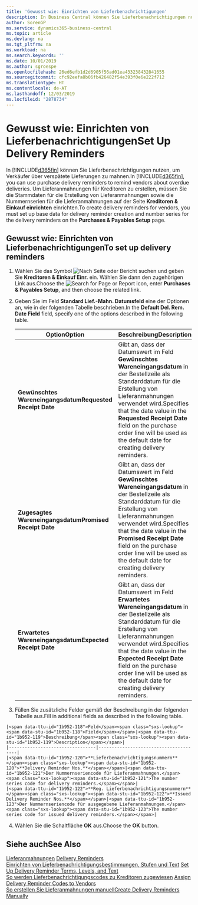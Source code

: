 ```yaml
---
title: 'Gewusst wie: Einrichten von Lieferbenachrichtigungen'
description: In Business Central können Sie Lieferbenachrichtigungen nutzen, um Verkäufer über verspätete Lieferungen zu mahnen.
author: SorenGP
ms.service: dynamics365-business-central
ms.topic: article
ms.devlang: na
ms.tgt_pltfrm: na
ms.workload: na
ms.search.keywords: ''
ms.date: 10/01/2019
ms.author: sgroespe
ms.openlocfilehash: 26ed6efb1d2d6905f56ad01ea433238432841655
ms.sourcegitcommit: cfc92eefa8b06fb426482f54e393f0e6e222f712
ms.translationtype: HT
ms.contentlocale: de-AT
ms.lasthandoff: 12/03/2019
ms.locfileid: "2878734"
---
```

# <a name="set-up-delivery-reminders"></a><span data-ttu-id="1b952-103">Gewusst wie: Einrichten von Lieferbenachrichtigungen</span><span class="sxs-lookup"><span data-stu-id="1b952-103">Set Up Delivery Reminders</span></span>
<span data-ttu-id="1b952-104">In [!INCLUDE[d365fin](../../includes/d365fin_md.md)] können Sie Lieferbenachrichtigungen nutzen, um Verkäufer über verspätete Lieferungen zu mahnen.</span><span class="sxs-lookup"><span data-stu-id="1b952-104">In [!INCLUDE[d365fin](../../includes/d365fin_md.md)], you can use purchase delivery reminders to remind vendors about overdue deliveries.</span></span> <span data-ttu-id="1b952-105">Um Lieferanmahnungen für Kreditoren zu erstellen, müssen Sie die Stammdaten für die Erstellung von Lieferanmahnungen sowie die Nummernserien für die Lieferanmahnungen auf der Seite **Kreditoren & Einkauf einrichten** einrichten.</span><span class="sxs-lookup"><span data-stu-id="1b952-105">To create delivery reminders for vendors, you must set up base data for delivery reminder creation and number series for the delivery reminders on the **Purchases & Payables Setup** page.</span></span>  

## <a name="to-set-up-delivery-reminders"></a><span data-ttu-id="1b952-106">Gewusst wie: Einrichten von Lieferbenachrichtigungen</span><span class="sxs-lookup"><span data-stu-id="1b952-106">To set up delivery reminders</span></span>  

1.  <span data-ttu-id="1b952-107">Wählen Sie das Symbol ![Nach Seite oder Bericht suchen](../../media/ui-search/search_small.png "Suche nach Seiten- oder Berichtssymbolen") und geben Sie **Kreditoren & Einkauf Einr.** ein. Wählen Sie dann den zugehörigen Link aus.</span><span class="sxs-lookup"><span data-stu-id="1b952-107">Choose the ![Search for Page or Report](../../media/ui-search/search_small.png "Search for Page or Report icon") icon, enter **Purchases & Payables Setup**, and then choose the related link.</span></span>  
2.  <span data-ttu-id="1b952-108">Geben Sie im Feld **Standard Lief.-Mahn. Datumsfeld** eine der Optionen an, wie in der folgenden Tabelle beschrieben.</span><span class="sxs-lookup"><span data-stu-id="1b952-108">In the **Default Del. Rem. Date Field** field, specify one of the options described in the following table.</span></span>  

    |<span data-ttu-id="1b952-109">Option</span><span class="sxs-lookup"><span data-stu-id="1b952-109">Option</span></span>|<span data-ttu-id="1b952-110">Beschreibung</span><span class="sxs-lookup"><span data-stu-id="1b952-110">Description</span></span>|  
    |----------------------------------|---------------------------------------|  
    |<span data-ttu-id="1b952-111">**Gewünschtes Wareneingangsdatum**</span><span class="sxs-lookup"><span data-stu-id="1b952-111">**Requested Receipt Date**</span></span>|<span data-ttu-id="1b952-112">Gibt an, dass der Datumswert im Feld **Gewünschtes Wareneingangsdatum** in der Bestellzeile als Standarddatum für die Erstellung von Lieferanmahnungen verwendet wird.</span><span class="sxs-lookup"><span data-stu-id="1b952-112">Specifies that the date value in the **Requested Receipt Date** field on the purchase order line will be used as the default date for creating delivery reminders.</span></span>|  
    |<span data-ttu-id="1b952-113">**Zugesagtes Wareneingangsdatum**</span><span class="sxs-lookup"><span data-stu-id="1b952-113">**Promised Receipt Date**</span></span>|<span data-ttu-id="1b952-114">Gibt an, dass der Datumswert im Feld **Gewünschtes Wareneingangsdatum** in der Bestellzeile als Standarddatum für die Erstellung von Lieferanmahnungen verwendet wird.</span><span class="sxs-lookup"><span data-stu-id="1b952-114">Specifies that the date value in the **Promised Receipt Date** field on the purchase order line will be used as the default date for creating delivery reminders.</span></span>|  
    |<span data-ttu-id="1b952-115">**Erwartetes Wareneingangsdatum**</span><span class="sxs-lookup"><span data-stu-id="1b952-115">**Expected Receipt Date**</span></span>|<span data-ttu-id="1b952-116">Gibt an, dass der Datumswert im Feld **Erwartetes Wareneingangsdatum** in der Bestellzeile als Standarddatum für die Erstellung von Lieferanmahnungen verwendet wird.</span><span class="sxs-lookup"><span data-stu-id="1b952-116">Specifies that the date value in the **Expected Receipt Date** field on the purchase order line will be used as the default date for creating delivery reminders.</span></span>|  

3.   <span data-ttu-id="1b952-117">Füllen Sie zusätzliche Felder gemäß der Beschreibung in der folgenden Tabelle aus.</span><span class="sxs-lookup"><span data-stu-id="1b952-117">Fill in additional fields as described in the following table.</span></span>  

    |<span data-ttu-id="1b952-118">Feld</span><span class="sxs-lookup"><span data-stu-id="1b952-118">Field</span></span>|<span data-ttu-id="1b952-119">Beschreibung</span><span class="sxs-lookup"><span data-stu-id="1b952-119">Description</span></span>|  
    |---------------------------------|---------------------------------------|  
    |<span data-ttu-id="1b952-120">**Lieferbenachrichtigungsnummern**</span><span class="sxs-lookup"><span data-stu-id="1b952-120">**Delivery Reminder Nos.**</span></span>|<span data-ttu-id="1b952-121">Der Nummernseriencode für Lieferanmahnungen.</span><span class="sxs-lookup"><span data-stu-id="1b952-121">The number series code for delivery reminders.</span></span>|  
    |<span data-ttu-id="1b952-122">**Reg. Lieferbenachrichtigungsnummern**</span><span class="sxs-lookup"><span data-stu-id="1b952-122">**Issued Delivery Reminder Nos.**</span></span>|<span data-ttu-id="1b952-123">Der Nummernseriencode für ausgegebene Lieferanmahnungen.</span><span class="sxs-lookup"><span data-stu-id="1b952-123">The number series code for issued delivery reminders.</span></span>|  

4.  <span data-ttu-id="1b952-124">Wählen Sie die Schaltfläche **OK** aus.</span><span class="sxs-lookup"><span data-stu-id="1b952-124">Choose the **OK** button.</span></span>  

## <a name="see-also"></a><span data-ttu-id="1b952-125">Siehe auch</span><span class="sxs-lookup"><span data-stu-id="1b952-125">See Also</span></span>  
 <span data-ttu-id="1b952-126">[Lieferanmahnungen](delivery-reminders.md) </span><span class="sxs-lookup"><span data-stu-id="1b952-126">[Delivery Reminders](delivery-reminders.md) </span></span>  
 <span data-ttu-id="1b952-127">[Einrichten von Lieferbenachrichtigungsbestimmungen, Stufen und Text](how-to-set-up-delivery-reminder-terms-levels-and-text.md) </span><span class="sxs-lookup"><span data-stu-id="1b952-127">[Set Up Delivery Reminder Terms, Levels, and Text](how-to-set-up-delivery-reminder-terms-levels-and-text.md) </span></span>  
 <span data-ttu-id="1b952-128">[So werden Lieferbenachrichtigungscodes zu Kreditoren zugewiesen](how-to-assign-delivery-reminder-codes-to-vendors.md) </span><span class="sxs-lookup"><span data-stu-id="1b952-128">[Assign Delivery Reminder Codes to Vendors](how-to-assign-delivery-reminder-codes-to-vendors.md) </span></span>  
 [<span data-ttu-id="1b952-129">So erstellen Sie Lieferanmahnungen manuell</span><span class="sxs-lookup"><span data-stu-id="1b952-129">Create Delivery Reminders Manually</span></span>](how-to-create-delivery-reminders-manually.md)
